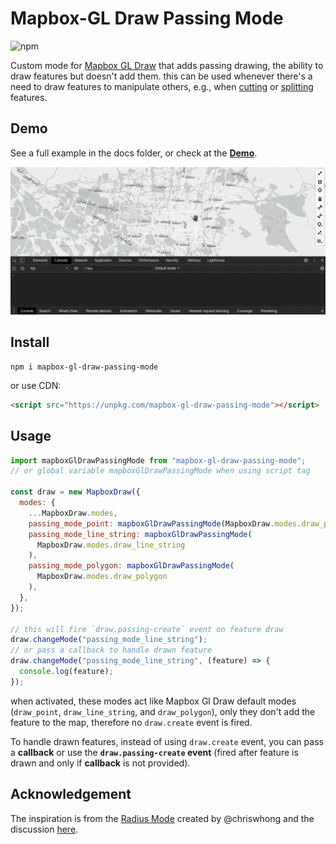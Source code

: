 # Mapbox-GL Draw Passing Mode

![npm](https://img.shields.io/npm/v/mapbox-gl-draw-passing-mode?color=green)

Custom mode for [Mapbox GL Draw](https://github.com/mapbox/mapbox-gl-draw) that adds passing drawing, the ability to draw features but doesn't add them.
this can be used whenever there's a need to draw features to manipulate others, e.g., when [cutting](https://github.com/ReyhaneMasumi/mapbox-gl-draw-cut-polygon-mode) or [splitting](https://github.com/ReyhaneMasumi/mapbox-gl-draw-split-polygon-mode) features.

## Demo

See a full example in the docs folder, or check at the [**Demo**](https://mhsattarian.github.io/mapbox-gl-draw-passing-mode).

![a GIF showing usage demo](docs/demo.gif)

## Install

```shell
npm i mapbox-gl-draw-passing-mode
```

or use CDN:

```html
<script src="https://unpkg.com/mapbox-gl-draw-passing-mode"></script>
```

## Usage

```js
import mapboxGlDrawPassingMode from "mapbox-gl-draw-passing-mode";
// or global variable mapboxGlDrawPassingMode when using script tag

const draw = new MapboxDraw({
  modes: {
    ...MapboxDraw.modes,
    passing_mode_point: mapboxGlDrawPassingMode(MapboxDraw.modes.draw_point),
    passing_mode_line_string: mapboxGlDrawPassingMode(
      MapboxDraw.modes.draw_line_string
    ),
    passing_mode_polygon: mapboxGlDrawPassingMode(
      MapboxDraw.modes.draw_polygon
    ),
  },
});

// this will fire `draw.passing-create` event on feature draw
draw.changeMode("passing_mode_line_string");
// or pass a callback to handle drawn feature
draw.changeMode("passing_mode_line_string", (feature) => {
  console.log(feature);
});
```

when activated, these modes act like Mapbox Gl Draw default modes (`draw_point`, `draw_line_string`, and `draw_polygon`), only they don't add the feature to the map, therefore no `draw.create` event is fired.

To handle drawn features, instead of using `draw.create` event, you can pass a **callback** or use the **`draw.passing-create` event** (fired after feature is drawn and only if **callback** is not provided).

## Acknowledgement

The inspiration is from the [Radius Mode](https://gist.github.com/chriswhong/694779bc1f1e5d926e47bab7205fa559) created by @chriswhong and the discussion [here](https://github.com/mapbox/mapbox-gl-draw/issues/767#issuecomment-384833953).

